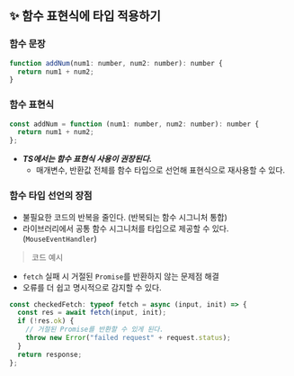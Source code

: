 ## ✨ 함수 표현식에 타입 적용하기

### 함수 문장

```js
function addNum(num1: number, num2: number): number {
  return num1 + num2;
}
```

### 함수 표현식

```js
const addNum = function (num1: number, num2: number): number {
  return num1 + num2;
};
```

- **_TS에서는 함수 표현식 사용이 권장된다._**
  - 매개변수, 반환값 전체를 함수 타입으로 선언해 표현식으로 재사용할 수 있다.

### 함수 타입 선언의 장점

- 불필요한 코드의 반복을 줄인다. (반복되는 함수 시그니처 통합)
- 라이브러리에서 공통 함수 시그니처를 타입으로 제공할 수 있다. (`MouseEventHandler`)

> 코드 예시

- `fetch` 실패 시 거절된 `Promise`를 반환하지 않는 문제점 해결
- 오류를 더 쉽고 명시적으로 감지할 수 있다.

```ts
const checkedFetch: typeof fetch = async (input, init) => {
  const res = await fetch(input, init);
  if (!res.ok) {
    // 거절된 Promise를 반환할 수 있게 된다.
    throw new Error("failed request" + request.status);
  }
  return response;
};
```
